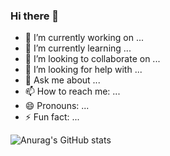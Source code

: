 ### Hi there 👋
- 🔭 I’m currently working on ...
- 🌱 I’m currently learning ...
- 👯 I’m looking to collaborate on ...
- 🤔 I’m looking for help with ...
- 💬 Ask me about ...
- 📫 How to reach me: ...
- 😄 Pronouns: ...
- ⚡ Fun fact: ...

![Anurag's GitHub stats](https://github-readme-stats.vercel.app/api?username=devanshu0605&show_icons=true&theme=radical)

<!--
**devanshu0605/devanshu0605** is a ✨ _special_ ✨ repository because its `README.md` (this file) appears on your GitHub profile.

Here are some ideas to get you started:


-->
